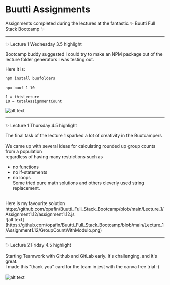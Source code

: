 # Buutti Assignments

Assignments completed during the lectures at the fantastic ✨ Buutti Full Stack Bootcamp ✨


---
✨ Lecture 1 Wednesday 3.5 highlight <br>

Bootcamp buddy suggested I could try to make an NPM package out of the lecture folder generators I was testing out.

Here it is:

```bash
npm install buufolders
````
```bash
npx buuf 1 10
```
```
1 = thisLecture
10 = totalAssignmentCount
```
![alt text](https://raw.githubusercontent.com/opafin/Buutti_Bootcamp_Full_Stack/main/buufolders.png)

---
✨ Lecture 1 Thursday 4.5 highlight <br>

The final task of the lecture 1 sparked a lot of creativity in the Buutcampers <br>
<br>
We came up with several ideas for calculating rounded up group counts from a population <br>
regardless of having many restrictions such as <br>
* no functions
* no if-statements
* no loops <br>
Some tried pure math solutions and others cleverly used string replacement. <br>
<br>
Here is my favourite solution <br>
https://github.com/opafin/Buutti_Full_Stack_Bootcamp/blob/main/Lecture_1/Assignment1.12/assignment1.12.js
<br>
![alt text](https://github.com/opafin/Buutti_Full_Stack_Bootcamp/blob/main/Lecture_1/Assignment1.12/GroupCountWithModulo.png)

---
✨ Lecture 2 Friday 4.5 highlight <br>
<br>
Starting Teamwork with Github and GitLab early. It's challenging, and it's great. <br>
I made this "thank you" card for the team in jest with the canva free trial :)
<br>
<br>
![alt text](https://raw.githubusercontent.com/opafin/Buutti_Full_Stack_Bootcamp/main/Lecture_2/Assignment2.09/MergeConflictJest.png)


